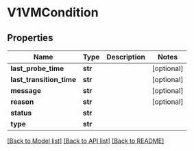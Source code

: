 # V1VMCondition

## Properties
Name | Type | Description | Notes
------------ | ------------- | ------------- | -------------
**last_probe_time** | **str** |  | [optional]
**last_transition_time** | **str** |  | [optional]
**message** | **str** |  | [optional]
**reason** | **str** |  | [optional]
**status** | **str** |  |
**type** | **str** |  |

[[Back to Model list]](../README.md#documentation-for-models) [[Back to API list]](../README.md#documentation-for-api-endpoints) [[Back to README]](../README.md)


